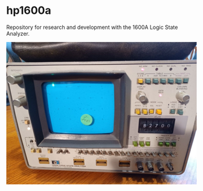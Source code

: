 # hp1600a

Repository for research and development with the 1600A Logic State Analyzer.

![1600a](/images/1600-1.jpg)
